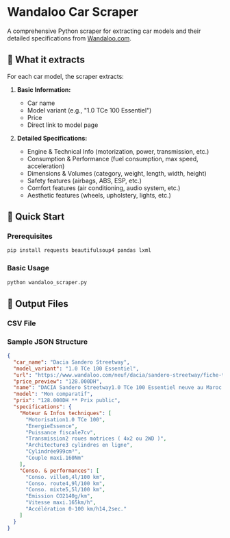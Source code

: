 # Wandaloo Car Scraper

A comprehensive Python scraper for extracting car models and their detailed specifications from [Wandaloo.com](https://www.wandaloo.com/neuf/maroc/0,0,0,0,0,0,-,az,1.html).

## 🎯 What it extracts

For each car model, the scraper extracts:

1. **Basic Information:**

   - Car name
   - Model variant (e.g., "1.0 TCe 100 Essentiel")
   - Price
   - Direct link to model page

2. **Detailed Specifications:**
   - Engine & Technical Info (motorization, power, transmission, etc.)
   - Consumption & Performance (fuel consumption, max speed, acceleration)
   - Dimensions & Volumes (category, weight, length, width, height)
   - Safety features (airbags, ABS, ESP, etc.)
   - Comfort features (air conditioning, audio system, etc.)
   - Aesthetic features (wheels, upholstery, lights, etc.)

## 🚀 Quick Start

### Prerequisites

```bash
pip install requests beautifulsoup4 pandas lxml
```

### Basic Usage

```bash
python wandaloo_scraper.py
```


## 📁 Output Files
### CSV File
### Sample JSON Structure

```json
{
  "car_name": "Dacia Sandero Streetway",
  "model_variant": "1.0 TCe 100 Essentiel",
  "url": "https://www.wandaloo.com/neuf/dacia/sandero-streetway/fiche-technique/1-0-tce-100-essentiel/18709.html",
  "price_preview": "128.000DH",
  "name": "DACIA Sandero Streetway1.0 TCe 100 Essentiel neuve au Maroc - Fiche Technique",
  "model": "Mon comparatif",
  "prix": "128.000DH ** Prix public",
  "specifications": {
    "Moteur & Infos techniques": [
      "Motorisation1.0 TCe 100",
      "EnergieEssence",
      "Puissance fiscale7cv",
      "Transmission2 roues motrices ( 4x2 ou 2WD )",
      "Architecture3 cylindres en ligne",
      "Cylindrée999cm³",
      "Couple maxi.160Nm"
    ],
    "Conso. & performances": [
      "Conso. ville6,4l/100 km",
      "Conso. route4,9l/100 km",
      "Conso. mixte5,5l/100 km",
      "Emission CO2140g/km",
      "Vitesse maxi.165km/h",
      "Accélération 0-100 km/h14,2sec."
    ]
  }
}
```
